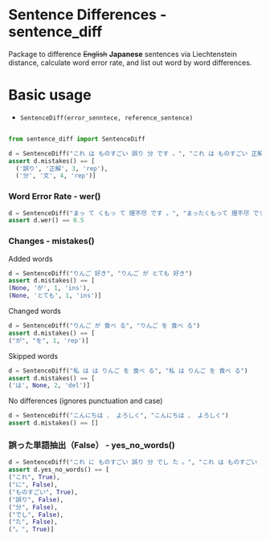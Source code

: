 # Sentence Differences - sentence_diff
Package to difference ~~English~~ **Japanese** sentences via Liechtenstein distance, calculate word error rate, and list out word by word differences.

# Basic usage
- `SentenceDiff(error_senntece, reference_sentence)`

```python

from sentence_diff import SentenceDiff

d = SentenceDiff("これ は ものすごい 誤り 分 です 。", "これ は ものすごい 正解 文 です 。")
assert d.mistakes() == [
  ('誤り', '正解', 3, 'rep'),
  ('分', '文', 4, 'rep')]

```

### Word Error Rate - wer()

```python
d = SentenceDiff("まっ て くもっ て 理不尽 です 。", "まったくもって 理不尽 です 。")
assert d.wer() == 0.5
```

### Changes - mistakes()

Added words
```python
d = SentenceDiff("りんご 好き", "りんご が とても 好き")
assert d.mistakes() == [
(None, 'が', 1, 'ins'),
(None, 'とても', 1, 'ins')]
```

Changed words 
```python
d = SentenceDiff("りんご が 食べ る", "りんご を 食べ る")
assert d.mistakes() == [
("が", "を", 1, 'rep')]
```

Skipped words
```python
d = SentenceDiff("私 は は りんご を 食べ る", "私 は りんご を 食べ る")
assert d.mistakes() == [
('は', None, 2, 'del')]
```

No differences (ignores punctuation and case)
```python
d = SentenceDiff("こんにちは 、 よろしく", "こんにちは 、 よろしく")
assert d.mistakes() == []
```

### 誤った単語抽出（False） - yes_no_words()

```python
d = SentenceDiff("これ に ものすごい 誤り 分 でし た 。", "これ は ものすごい 正解 文 です 。")
assert d.yes_no_words() == [
("これ", True),
("に", False),
("ものすごい", True),
("誤り", False),
("分", False),
("でし", False),
("た", False),
("。", True)]
```
